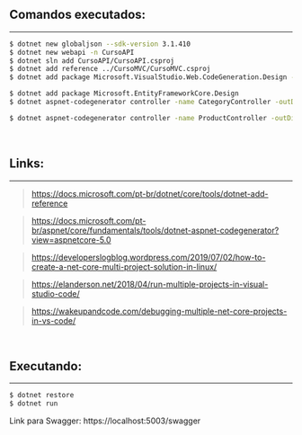 ## Comandos executados:
---
```bash
$ dotnet new globaljson --sdk-version 3.1.410
$ dotnet new webapi -n CursoAPI
$ dotnet sln add CursoAPI/CursoAPI.csproj
$ dotnet add reference ../CursoMVC/CursoMVC.csproj 
$ dotnet add package Microsoft.VisualStudio.Web.CodeGeneration.Design -v 3.1.0

$ dotnet add package Microsoft.EntityFrameworkCore.Design
$ dotnet aspnet-codegenerator controller -name CategoryController -outDir Controllers -p CursoAPI.csproj -m Category -dc Context -api -nv

$ dotnet aspnet-codegenerator controller -name ProductController -outDir Controllers -p CursoAPI.csproj -m Product -dc Context -api -nv
```

<br>

## Links:
---
>https://docs.microsoft.com/pt-br/dotnet/core/tools/dotnet-add-reference

>https://docs.microsoft.com/pt-br/aspnet/core/fundamentals/tools/dotnet-aspnet-codegenerator?view=aspnetcore-5.0

>https://developerslogblog.wordpress.com/2019/07/02/how-to-create-a-net-core-multi-project-solution-in-linux/

>https://elanderson.net/2018/04/run-multiple-projects-in-visual-studio-code/

>https://wakeupandcode.com/debugging-multiple-net-core-projects-in-vs-code/

<br>

## Executando:
---
```bash
$ dotnet restore
$ dotnet run
```
Link para Swagger:
https://localhost:5003/swagger

